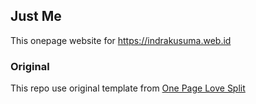 ## Just Me
This onepage website for https://indrakusuma.web.id

### Original
This repo use original template from <a href="https://onepagelove.com/split">One Page Love Split</a>